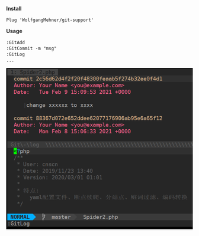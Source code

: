 **Install**
```vim
Plug 'WolfgangMehner/git-support'
```

**Usage**
```vim
:GitAdd
:GitCommit -m "msg"
:GitLog
...
```

![avatar](imgs/git.png)
